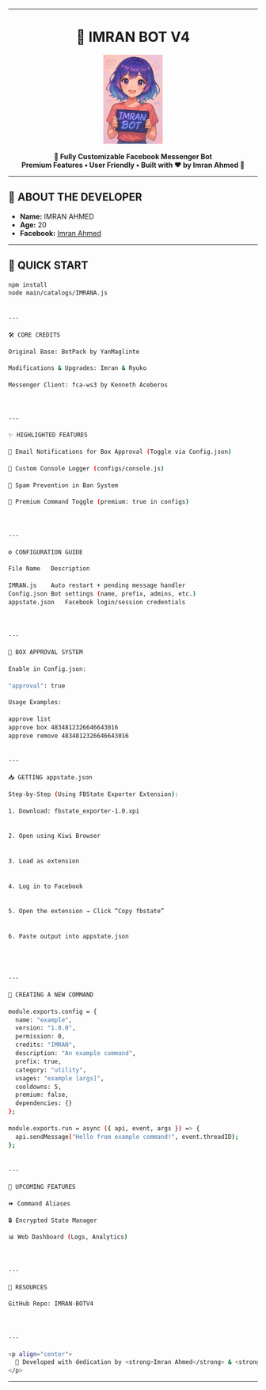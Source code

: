 


---

<h1 align="center">
  🤖 IMRAN BOT V4
</h1>

<p align="center">
  <img src="https://raw.githubusercontent.com/MR-IMRAN-60/ImranBypass/refs/heads/main/imranbotlogo.png" height="180"/>
</p>

<p align="center">
  <strong>🌟 Fully Customizable Facebook Messenger Bot<br>Premium Features • User Friendly • Built with ❤️ by Imran Ahmed 🌟</strong>
</p>

---

## 👤 ABOUT THE DEVELOPER

- **Name:** IMRAN AHMED  
- **Age:** 20  
- **Facebook:** [Imran Ahmed](https://www.facebook.com/Imran.Ahmed099)

---

## 🚀 QUICK START

```bash
npm install
node main/catalogs/IMRANA.js


---

🛠️ CORE CREDITS

Original Base: BotPack by YanMaglinte

Modifications & Upgrades: Imran & Ryuko

Messenger Client: fca-ws3 by Kenneth Aceberos



---

✨ HIGHLIGHTED FEATURES

📧 Email Notifications for Box Approval (Toggle via Config.json)

🧪 Custom Console Logger (configs/console.js)

🚫 Spam Prevention in Ban System

💎 Premium Command Toggle (premium: true in configs)



---

⚙️ CONFIGURATION GUIDE

File Name	Description

IMRAN.js	Auto restart + pending message handler
Config.json	Bot settings (name, prefix, admins, etc.)
appstate.json	Facebook login/session credentials



---

🔐 BOX APPROVAL SYSTEM

Enable in Config.json:

"approval": true

Usage Examples:

approve list
approve box 4834812326646643016
approve remove 4834812326646643016


---

📥 GETTING appstate.json

Step-by-Step (Using FBState Exporter Extension):

1. Download: fbstate_exporter-1.0.xpi


2. Open using Kiwi Browser


3. Load as extension


4. Log in to Facebook


5. Open the extension → Click “Copy fbstate”


6. Paste output into appstate.json




---

🧠 CREATING A NEW COMMAND

module.exports.config = {
  name: "example",
  version: "1.0.0",
  permission: 0,
  credits: "IMRAN",
  description: "An example command",
  prefix: true,
  category: "utility",
  usages: "example [args]",
  cooldowns: 5,
  premium: false,
  dependencies: {}
};

module.exports.run = async ({ api, event, args }) => {
  api.sendMessage("Hello from example command!", event.threadID);
};


---

🧩 UPCOMING FEATURES

⏩ Command Aliases

🔒 Encrypted State Manager

📊 Web Dashboard (Logs, Analytics)



---

📁 RESOURCES

GitHub Repo: IMRAN-BOTV4



---

<p align="center">
  💬 Developed with dedication by <strong>Imran Ahmed</strong> & <strong>Ryuko</strong>
</p>
```
---
